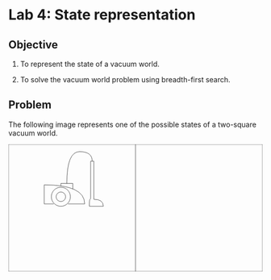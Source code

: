 # Lab 4: State representation

## Objective

1. To represent the state of a vacuum world.

2. To solve the vacuum world problem using breadth-first search.

## Problem

The following image represents one of the possible states of a two-square vacuum world.

<svg viewBox="0 0 800 400">
<path d="M 0 0 h 400 v 400 h -400 v -400" fill='transparent' stroke='black'/>
<path d="M 400 0 h 400 v 400 h -400" fill='transparent' stroke='black'/>

<circle cx="165" cy="165" r="15" stroke="black" fill='transparent'/>
<circle cx="165" cy="165" r="30" stroke="black" fill='transparent'/>
<path d="M 142.5 187.5 h -30 v -60 q 127.5 0 127.5 60 h -52.5" stroke="black" fill='transparent'/>
<path d="M 202.5 140.5 v -17.5 h -37.5 v 7.5" stroke="black" fill='transparent'/>
<path d="M 183.75 123 q 0 -100 40 -100 q 40 0 40 30" stroke="black" fill='transparent'/>
<path d="M 263.75 53 h 5 v 120 q 30 0 30 22 h -44 q 0 -22 2 -22 q 2 0 2 -5 v -115 h 5" stroke="black" fill='transparent'/>
<!-- \draw (0,0) circle (.2);
      \draw[thick] (0,0) circle (.4);
      \draw[thick] (-.3,-.3) -- (-.7,-.3) -- (-.7,.5) .. controls (1,.5) .. (1,-.3) -- (.3,-.3);
      \draw[thick] (.5,.5) -- ++(0,.1) -- ++(-.5,0) -- ++(0,-.1);
      \draw[thick] (.25,.6) -- ++(0,1) arc (180:0:.55);
      \draw[thick,rounded corners=1pt] (1.35,1.6) -- ++(.1,0) -- ++(0,-1.6) .. controls +(.3,0) .. ++(.4,-.3) -- ++(-.75,0) -- ++(0,.3) -- ++(.15,0) -- ++(0,1.6) -- ++(.1,0); -->


</svg>